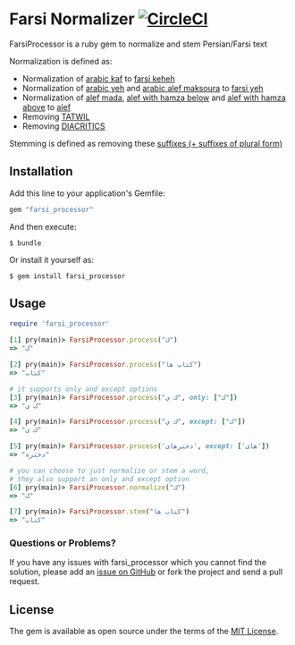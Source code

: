 # Farsi Normalizer [![CircleCI](https://circleci.com/gh/mshka/farsi_processor.svg?style=svg)](https://circleci.com/gh/mshka/farsi_processor)

FarsiProcessor is a ruby gem to normalize and stem Persian/Farsi text

Normalization is defined as:
 - Normalization of [arabic kaf](https://unicode-table.com/en/0643/) to [farsi keheh](https://unicode-table.com/en/06A9/)
 - Normalization of [arabic yeh](https://unicode-table.com/en/064A/) and [arabic alef maksoura](https://unicode-table.com/en/0649/) to [farsi yeh](https://unicode-table.com/en/06CC/)
 - Normalization of [alef mada](https://unicode-table.com/en/0622/), [alef with hamza below](https://unicode-table.com/en/0625/) and [alef with hamza above](https://unicode-table.com/en/0623/) to [alef](https://unicode-table.com/en/0627/)
 - Removing [TATWIL](https://unicode-table.com/en/0640/)
 - Removing [DIACRITICS](https://github.com/mshka/farsi_processor/blob/master/lib/farsi_normalizer.rb#L18-L25)

Stemming is defined as removing these [suffixes (+ suffixes of plural form)](https://github.com/mshka/farsi_processor/blob/master/lib/farsi_stemmer.rb#L19-L28)


## Installation

Add this line to your application's Gemfile:

```ruby
gem "farsi_processor"
```

And then execute:

    $ bundle

Or install it yourself as:

    $ gem install farsi_processor

## Usage

```ruby
require 'farsi_processor'

[1] pry(main)> FarsiProcessor.process("ك")
=> "ک"

[2] pry(main)> FarsiProcessor.process("کتاب‌ ها")
=> "کتاب"

# it supports only and except options
[3] pry(main)> FarsiProcessor.process("ك ي", only: ["ك"])
=> "ک ي"

[4] pry(main)> FarsiProcessor.process("ك ي", except: ["ك"])
=> "ك ی"

[5] pry(main)> FarsiProcessor.process('دخترهای', except: ['های'])
=> "دختره"

# you can choose to just normalize or stem a word,
# they also support an only and except option
[6] pry(main)> FarsiProcessor.normalize("ك")
=> "ک"

[7] pry(main)> FarsiProcessor.stem("کتاب‌ ها")
=> "کتاب"

```

### Questions or Problems?

If you have any issues with farsi_processor which you cannot find the solution, please add an [issue on GitHub](https://github.com/mshka/farsi_processor/issues) or fork the project and send a pull request.

## License

The gem is available as open source under the terms of the [MIT License](http://opensource.org/licenses/MIT).
